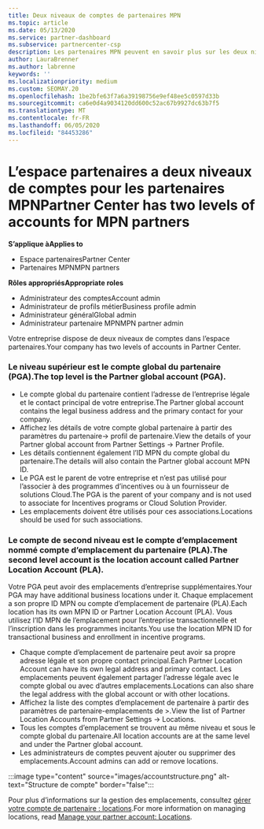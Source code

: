 ```yaml
---
title: Deux niveaux de comptes de partenaires MPN
ms.topic: article
ms.date: 05/13/2020
ms.service: partner-dashboard
ms.subservice: partnercenter-csp
description: Les partenaires MPN peuvent en savoir plus sur les deux niveaux de comptes dans l’espace partenaires, le compte global partenaire (PGA) et le compte d’emplacement du partenaire (PLA).
author: LauraBrenner
ms.author: labrenne
keywords: ''
ms.localizationpriority: medium
ms.custom: SEOMAY.20
ms.openlocfilehash: 1be2bfe63f7a6a39198756e9ef48ee5c0597d33b
ms.sourcegitcommit: ca6e0d4a9034120dd600c52ac67b9927dc63b7f5
ms.translationtype: MT
ms.contentlocale: fr-FR
ms.lasthandoff: 06/05/2020
ms.locfileid: "84453286"
---
```

# <a name="partner-center-has-two-levels-of-accounts-for-mpn-partners"></a><span data-ttu-id="2d6c9-103">L’espace partenaires a deux niveaux de comptes pour les partenaires MPN</span><span class="sxs-lookup"><span data-stu-id="2d6c9-103">Partner Center has two levels of accounts for MPN partners</span></span>

<span data-ttu-id="2d6c9-104">**S’applique à**</span><span class="sxs-lookup"><span data-stu-id="2d6c9-104">**Applies to**</span></span>

- <span data-ttu-id="2d6c9-105">Espace partenaires</span><span class="sxs-lookup"><span data-stu-id="2d6c9-105">Partner Center</span></span>
- <span data-ttu-id="2d6c9-106">Partenaires MPN</span><span class="sxs-lookup"><span data-stu-id="2d6c9-106">MPN partners</span></span>

<span data-ttu-id="2d6c9-107">**Rôles appropriés**</span><span class="sxs-lookup"><span data-stu-id="2d6c9-107">**Appropriate roles**</span></span>

- <span data-ttu-id="2d6c9-108">Administrateur des comptes</span><span class="sxs-lookup"><span data-stu-id="2d6c9-108">Account admin</span></span>
- <span data-ttu-id="2d6c9-109">Administrateur de profils métier</span><span class="sxs-lookup"><span data-stu-id="2d6c9-109">Business profile admin</span></span>
- <span data-ttu-id="2d6c9-110">Administrateur général</span><span class="sxs-lookup"><span data-stu-id="2d6c9-110">Global admin</span></span>
- <span data-ttu-id="2d6c9-111">Administrateur partenaire MPN</span><span class="sxs-lookup"><span data-stu-id="2d6c9-111">MPN partner admin</span></span>

<span data-ttu-id="2d6c9-112">Votre entreprise dispose de deux niveaux de comptes dans l’espace partenaires.</span><span class="sxs-lookup"><span data-stu-id="2d6c9-112">Your company has two levels of accounts in Partner Center.</span></span>

### <a name="the-top-level-is-the-partner-global-account-pga"></a><span data-ttu-id="2d6c9-113">Le niveau supérieur est le compte global du partenaire (PGA).</span><span class="sxs-lookup"><span data-stu-id="2d6c9-113">The top level is the Partner global account (PGA).</span></span>

- <span data-ttu-id="2d6c9-114">Le compte global du partenaire contient l’adresse de l’entreprise légale et le contact principal de votre entreprise.</span><span class="sxs-lookup"><span data-stu-id="2d6c9-114">The Partner global account contains the legal business address and the primary contact for your company.</span></span> 
- <span data-ttu-id="2d6c9-115">Affichez les détails de votre compte global partenaire à partir des paramètres du partenaire-> profil de partenaire.</span><span class="sxs-lookup"><span data-stu-id="2d6c9-115">View the details of your Partner global account from Partner Settings -> Partner Profile.</span></span>
- <span data-ttu-id="2d6c9-116">Les détails contiennent également l’ID MPN du compte global du partenaire.</span><span class="sxs-lookup"><span data-stu-id="2d6c9-116">The details will also contain the Partner global account MPN ID.</span></span> 
- <span data-ttu-id="2d6c9-117">Le PGA est le parent de votre entreprise et n’est pas utilisé pour l’associer à des programmes d’incentives ou à un fournisseur de solutions Cloud.</span><span class="sxs-lookup"><span data-stu-id="2d6c9-117">The PGA is the parent of your company and is not used to associate for Incentives programs or Cloud Solution Provider.</span></span> 
- <span data-ttu-id="2d6c9-118">Les emplacements doivent être utilisés pour ces associations.</span><span class="sxs-lookup"><span data-stu-id="2d6c9-118">Locations should be used for such associations.</span></span>

### <a name="the-second-level-account-is-the-location-account-called-partner-location-account-pla"></a><span data-ttu-id="2d6c9-119">Le compte de second niveau est le compte d’emplacement nommé compte d’emplacement du partenaire (PLA).</span><span class="sxs-lookup"><span data-stu-id="2d6c9-119">The second level account is the location account called Partner Location Account (PLA).</span></span>

<span data-ttu-id="2d6c9-120">Votre PGA peut avoir des emplacements d’entreprise supplémentaires.</span><span class="sxs-lookup"><span data-stu-id="2d6c9-120">Your PGA may have additional business locations under it.</span></span> <span data-ttu-id="2d6c9-121">Chaque emplacement a son propre ID MPN ou compte d’emplacement de partenaire (PLA).</span><span class="sxs-lookup"><span data-stu-id="2d6c9-121">Each location has its own MPN ID or Partner Location Account (PLA).</span></span> <span data-ttu-id="2d6c9-122">Vous utilisez l’ID MPN de l’emplacement pour l’entreprise transactionnelle et l’inscription dans les programmes incitants.</span><span class="sxs-lookup"><span data-stu-id="2d6c9-122">You use the location MPN ID for transactional business and enrollment in incentive programs.</span></span>

- <span data-ttu-id="2d6c9-123">Chaque compte d’emplacement de partenaire peut avoir sa propre adresse légale et son propre contact principal.</span><span class="sxs-lookup"><span data-stu-id="2d6c9-123">Each Partner Location Account can have its own legal address and primary contact.</span></span> <span data-ttu-id="2d6c9-124">Les emplacements peuvent également partager l’adresse légale avec le compte global ou avec d’autres emplacements.</span><span class="sxs-lookup"><span data-stu-id="2d6c9-124">Locations can also share the legal address with the global account or with other locations.</span></span>
- <span data-ttu-id="2d6c9-125">Affichez la liste des comptes d’emplacement de partenaire à partir des paramètres de partenaire-emplacements de >.</span><span class="sxs-lookup"><span data-stu-id="2d6c9-125">View the list of Partner Location Accounts from Partner Settings -> Locations.</span></span>
- <span data-ttu-id="2d6c9-126">Tous les comptes d’emplacement se trouvent au même niveau et sous le compte global du partenaire.</span><span class="sxs-lookup"><span data-stu-id="2d6c9-126">All location accounts are at the same level and under the Partner global account.</span></span>
- <span data-ttu-id="2d6c9-127">Les administrateurs de comptes peuvent ajouter ou supprimer des emplacements.</span><span class="sxs-lookup"><span data-stu-id="2d6c9-127">Account admins can add or remove locations.</span></span>

:::image type="content" source="images/accountstructure.png" alt-text="Structure de compte" border="false":::

<span data-ttu-id="2d6c9-129">Pour plus d’informations sur la gestion des emplacements, consultez [gérer votre compte de partenaire : locations](manage-locations.md).</span><span class="sxs-lookup"><span data-stu-id="2d6c9-129">For more information on managing locations, read [Manage your partner account: Locations](manage-locations.md).</span></span>
